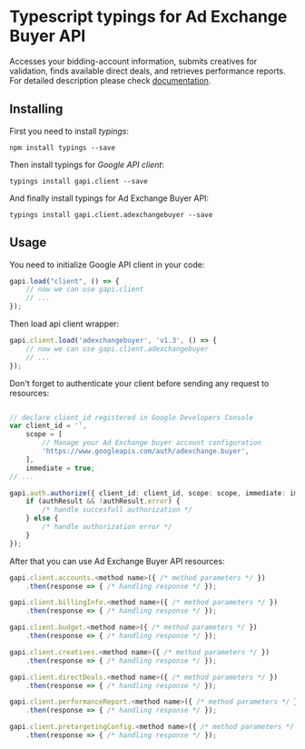 # Typescript typings for Ad Exchange Buyer API
Accesses your bidding-account information, submits creatives for validation, finds available direct deals, and retrieves performance reports.
For detailed description please check [documentation](https://developers.google.com/ad-exchange/buyer-rest).

## Installing

First you need to install *typings*:
```
npm install typings --save 
```

Then install typings for *Google API client*:
```
typings install gapi.client --save 
```

And finally install typings for Ad Exchange Buyer API:
```
typings install gapi.client.adexchangebuyer --save 
```

## Usage

You need to initialize Google API client in your code:
```typescript
gapi.load("client", () => { 
    // now we can use gapi.client
    // ... 
});
```

Then load api client wrapper:
```typescript
gapi.client.load('adexchangebuyer', 'v1.3', () => {
    // now we can use gapi.client.adexchangebuyer
    // ... 
});
```

Don't forget to authenticate your client before sending any request to resources:
```typescript

// declare client_id registered in Google Developers Console
var client_id = '',
    scope = [     
        // Manage your Ad Exchange buyer account configuration
        'https://www.googleapis.com/auth/adexchange.buyer',
    ],
    immediate = true;
// ...

gapi.auth.authorize({ client_id: client_id, scope: scope, immediate: immediate }, authResult => {
    if (authResult && !authResult.error) {
        /* handle succesfull authorization */
    } else {
        /* handle authorization error */
    }
});            
```

After that you can use Ad Exchange Buyer API resources:

```typescript
gapi.client.accounts.<method name>({ /* method parameters */ })
    .then(response => { /* handling response */ });

gapi.client.billingInfo.<method name>({ /* method parameters */ })
    .then(response => { /* handling response */ });

gapi.client.budget.<method name>({ /* method parameters */ })
    .then(response => { /* handling response */ });

gapi.client.creatives.<method name>({ /* method parameters */ })
    .then(response => { /* handling response */ });

gapi.client.directDeals.<method name>({ /* method parameters */ })
    .then(response => { /* handling response */ });

gapi.client.performanceReport.<method name>({ /* method parameters */ })
    .then(response => { /* handling response */ });

gapi.client.pretargetingConfig.<method name>({ /* method parameters */ })
    .then(response => { /* handling response */ });
```